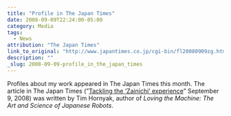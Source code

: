 ```yaml
---
title: "Profile in The Japan Times"
date: 2008-09-09T22:24:00-05:00
category: Media
tags:
  - News
attribution: "The Japan Times"
link_to_original: "http://www.japantimes.co.jp/cgi-bin/fl20080909zg.html"
description: ""
_slug: 2008-09-09-profile_in_the_japan_times
---
```


Profiles about my work appeared in The Japan Times this month. The article in The Japan Times (”[Tackling the ‘Zainichi’ experience](http://www.japantimes.co.jp/cgi-bin/fl20080909zg.html "Tackling the 'Zainichi' experience")” September 9, 2008) was written by Tim Hornyak, author of _Loving the Machine: The Art and Science of Japanese Robots_.
